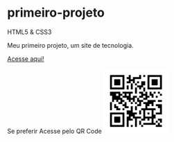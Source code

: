 # primeiro-projeto
 HTML5 & CSS3

 Meu primeiro projeto, um site de tecnologia.

<html>
<a href="https://luccadevsilva.github.io/primeiro-projeto/site.html">Acesse aqui!</a>

Se preferir Acesse pelo QR Code
<img src="pacote-projeto-d010\imagens/frame1.png"> 
</html>

